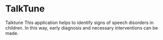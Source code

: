 # TalkTune
Talktune
This application helps to identify signs of speech disorders in children. In this way, early diagnosis and necessary interventions can be made.
